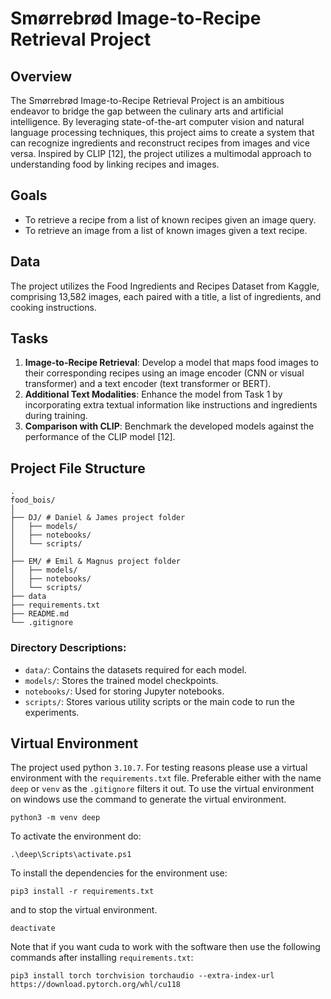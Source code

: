 # Smørrebrød Image-to-Recipe Retrieval Project

## Overview
The Smørrebrød Image-to-Recipe Retrieval Project is an ambitious endeavor to bridge the gap between the culinary arts and artificial intelligence. By leveraging state-of-the-art computer vision and natural language processing techniques, this project aims to create a system that can recognize ingredients and reconstruct recipes from images and vice versa. Inspired by CLIP [12], the project utilizes a multimodal approach to understanding food by linking recipes and images.

## Goals
- To retrieve a recipe from a list of known recipes given an image query.
- To retrieve an image from a list of known images given a text recipe.

## Data
The project utilizes the Food Ingredients and Recipes Dataset from Kaggle, comprising 13,582 images, each paired with a title, a list of ingredients, and cooking instructions.

## Tasks
1. **Image-to-Recipe Retrieval**: Develop a model that maps food images to their corresponding recipes using an image encoder (CNN or visual transformer) and a text encoder (text transformer or BERT).
2. **Additional Text Modalities**: Enhance the model from Task 1 by incorporating extra textual information like instructions and ingredients during training.
3. **Comparison with CLIP**: Benchmark the developed models against the performance of the CLIP model [12].

## Project File Structure
```
.
food_bois/
│
├── DJ/ # Daniel & James project folder
│   ├── models/
│   ├── notebooks/
│   └── scripts/
│
├── EM/ # Emil & Magnus project folder
│   ├── models/
│   ├── notebooks/
│   └── scripts/
├── data
├── requirements.txt
├── README.md
└── .gitignore
```

### Directory Descriptions:
- `data/`: Contains the datasets required for each model.
- `models/`: Stores the trained model checkpoints.
- `notebooks/`: Used for storing Jupyter notebooks.
- `scripts/`: Stores various utility scripts or the main code to run the experiments.

## Virtual Environment
The project used python `3.10.7`. For testing reasons please use a virtual environment with the `requirements.txt` file.
Preferable either with the name `deep` or `venv` as the `.gitignore` filters it out. To use the virtual environment on windows use the command to generate the virtual environment.

```
python3 -m venv deep
```
To activate the environment do:

```
.\deep\Scripts\activate.ps1
```
To install the dependencies for the environment use:
```
pip3 install -r requirements.txt
```
and to stop the virtual environment.
```
deactivate
```
Note that if you want cuda to work with the software then use the following commands after installing `requirements.txt`:
```
pip3 install torch torchvision torchaudio --extra-index-url https://download.pytorch.org/whl/cu118


